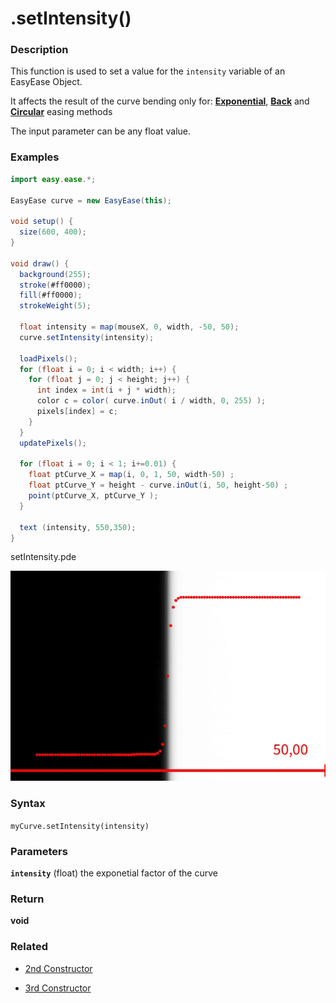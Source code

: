 # .setIntensity()

### Description

This function is used to set a value for the `intensity` variable of an EasyEase Object.

It affects the result of the curve bending only for: [**Exponential**](../methods.md#exponential-easing), [**Back**](../methods.md#back-easing) and [**Circular**](../methods.md#circular-easing) easing methods

The input parameter can be any float value.

<!-- it is suggested to consult [this table](#intesity-table) -->

### Examples

```java
import easy.ease.*;

EasyEase curve = new EasyEase(this);

void setup() {
  size(600, 400);
}

void draw() {
  background(255);
  stroke(#ff0000);
  fill(#ff0000);
  strokeWeight(5);

  float intensity = map(mouseX, 0, width, -50, 50);
  curve.setIntensity(intensity);

  loadPixels();
  for (float i = 0; i < width; i++) {
    for (float j = 0; j < height; j++) {
      int index = int(i + j * width);
      color c = color( curve.inOut( i / width, 0, 255) );
      pixels[index] = c;
    }
  }
  updatePixels();

  for (float i = 0; i < 1; i+=0.01) {
    float ptCurve_X = map(i, 0, 1, 50, width-50) ;
    float ptCurve_Y = height - curve.inOut(i, 50, height-50) ;
    point(ptCurve_X, ptCurve_Y );
  }

  text (intensity, 550,350);
}

```

<div class="exampleWindow">
  <div class="title">
      <div class="dot red"></div>
      <div class="dot amber"></div>
      <div class="dot green"></div>
      <p >setIntensity.pde</p>
  </div>

![.in()](../images/tools/setIntensity.gif)

</div>

<!-- ### Intesity table -->

### Syntax

`myCurve.setIntensity(intensity) `

### Parameters

**`intensity`** (float) the exponetial factor of the curve

### Return

**void**

### Related

- [2nd Constructor](constructors.md#constructor-2-with-exponential-intensity)

- [3rd Constructor](constructors.md#constructor-3-with-exponential-intensity-and-time-related-parameters)

